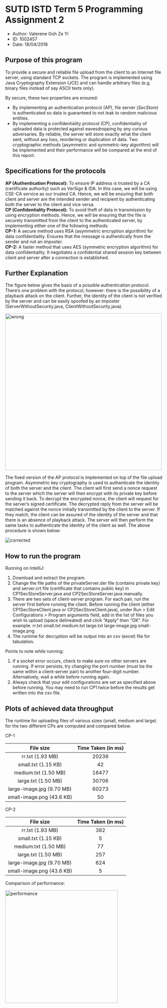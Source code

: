 # SUTD ISTD Term 5 Programming Assignment 2
- Author: Valerene Goh Ze Yi
- ID: 1002457   
- Date: 18/04/2018

## Purpose of this program
To provide a secure and reliable file upload from the client to an Internet file server, using standard TCP sockets. The program is implemented using Java Cryptography Extension (JCE) and can handle arbitrary files (e.g. binary files instead of say ASCII texts only).

By secure, these two properties are ensured:
-	By implementing an authentication protocol (AP), file server (*SecStore*) is authenticated so data is guaranteed to not leak to random malicious entities.
-	By implementing a confidentiality protocol (CP), confidentiality of uploaded data is protected against eavesdropping by any curious adversaries.
By reliable, the server will store exactly what the client sent, without any loss, reordering or duplication of data.
Two cryptographic methods (asymmetric and symmetric-key algorithm) will be implemented and their performance will be compared at the end of this report.

## Specifications for the protocols
**AP (Authentication Protocol):** To ensure IP address is trusted by a CA (certificate authority) such as VerSign & IDA. In this case, we will be using CSE-CA service as our trusted CA. 
Hence, we will be ensuring that both client and server are the intended sender and recipient by authenticating both the server to the client and vice versa.
</br>
**CP (Confidentiality Protocol):** To avoid theft of data in transmission by using encryption methods.
Hence, we will be ensuring that the file is securely transmitted from the client to the authenticated server, by implementing either one of the following methods:
</br>
**CP-1:** A secure method uses RSA (asymmetric encryption algorithm) for data confidentiality. Ensures that the message is authentically from the sender and not an imposter.
</br>
**CP-2:** A faster method that uses AES (symmetric encryption algorithm) for data confidentiality. It negotiates a confidential shared session key between client and server after a connection is established. 

## Further Explanation
The figure below gives the basis of a possible authentication protocol. There’s one problem with the protocol, however: there is the possibility of a playback attack on the client. Further, the identity of the client is not verified by the server and can be easily spoofed by an imposter (ServerWithoutSecurity.java, ClientWithoutSecurity.java).

<img width="502" alt="wrong" src="https://user-images.githubusercontent.com/23626462/38912968-ec851a32-430a-11e8-8e4f-0e032ef97484.png">

The fixed version of the AP protocol is implemented on top of the file upload program. Asymmetric key cryptography is used to authenticate the identity of both the server and the client. The client will first send a nonce request to the server which the server will then encrypt with its private key before sending it back. To decrypt the encrypted nonce, the client will request for the server’s signed certificate. The decrypted reply from the server will be matched against the nonce initially transmitted by the client to the server. If they match, the client can be assured of the identity of the server and that there is an absence of playback attack. The server will then perform the same tasks to authenticate the identity of the client as well. The above procedure is shown below:


![corrected](https://user-images.githubusercontent.com/23626462/38912967-ec0c6376-430a-11e8-9b2f-338998dd470d.png)

## How to run the program
Running on IntelliJ:
1.	Download and extract the program.
2.	Change the file paths of the privateServer.der file (contains private key) and server.crt file (certificate that contains public key) in CP1SecStoreServer.java and CP2SecStoreServer.java manually.
3.	There are two sets of client-server program. For each pair, run the server first before running the client. Before running the client (either CP1SecStoreClient.java or CP2SecStoreClient.java), under Run > Edit Configurations > Program arguments field, add in the list of files you wish to upload (space delineated) and click “Apply” then “OK”. For example:
rr.txt small.txt medium.txt large.txt large-image.jpg small-image.png
4.	The runtime for decryption will be output into an csv (excel) file for tabulation.

Points to note while running:
1.	If a socket error occurs, check to make sure no other servers are running. If error persists, try changing the port number (must be the same within a client-server pair) to another four-digit number. Alternatively, wait a while before running again.
2.	Always check that your edit configurations are set as specified above before running. You may need to run CP1 twice before the results get written into the csv file.

## Plots of achieved data throughput
The runtime for uploading files of various sizes (small, medium and large) for the two different CPs are computed and compared below.

CP-1

| File size                 | Time Taken (in ms) |
| :-----------------------: | :----------------: |
| rr.txt (1.93 MB)          | 20239              |
| small.txt (1.15 KB)       | 42                 |
| medium.txt (1.50 MB)      | 16477              |
| large.txt (1.50 MB)       | 30706              |
| large-image.jpg (9.70 MB) | 60273              |
| small-image.png (43.6 KB) | 50                 |

CP-2

| File size                 | Time Taken (in ms) |
| :-----------------------: | :----------------: |
| rr.txt (1.93 MB)          | 382                |
| small.txt (1.15 KB)       | 5                  |
| medium.txt (1.50 MB)      | 77                 |
| large.txt (1.50 MB)       | 257                |
| large-image.jpg (9.70 MB) | 624                |
| small-image.png (43.6 KB) | 5                  |

Comparison of performance:

<img width="361" alt="performance" src="https://user-images.githubusercontent.com/23626462/38912976-f25601a6-430a-11e8-806f-b2226f388797.png">
